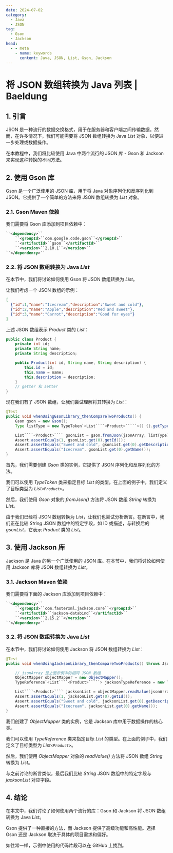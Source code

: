 ```yaml
---
date: 2024-07-02
category:
  - Java
  - JSON
tag:
  - Gson
  - Jackson
head:
  - - meta
    - name: keywords
      content: Java, JSON, List, Gson, Jackson
---
```

# 将 JSON 数组转换为 Java 列表 | Baeldung

## 1. 引言

JSON 是一种流行的数据交换格式，用于在服务器和客户端之间传输数据。然而，在许多情况下，我们可能需要将 JSON 数组转换为 Java _List_ 对象，以便进一步处理或数据操作。

在本教程中，我们将比较使用 Java 中两个流行的 JSON 库 - Gson 和 Jackson 来实现这种转换的不同方法。

## 2. 使用 Gson 库

Gson 是一个广泛使用的 JSON 库，用于将 Java 对象序列化和反序列化到 JSON。它提供了一个简单的方法来将 JSON 数组转换为 _List_ 对象。

### 2.1. Gson Maven 依赖

我们需要将 Gson 库添加到项目依赖中：

```xml
``<dependency>``
    ``<groupId>``com.google.code.gson``</groupId>``
    ``<artifactId>``gson``</artifactId>``
    ``<version>``2.10.1``</version>``
``</dependency>``
```

### 2.2. 将 JSON 数组转换为 Java _List_

在本节中，我们将讨论如何使用 Gson 将 JSON 数组转换为 _List_。

让我们考虑一个 JSON 数组的示例：

```json
[
  {"id":1,"name":"Icecream","description":"Sweet and cold"},
  {"id":2,"name":"Apple","description":"Red and sweet"},
  {"id":3,"name":"Carrot","description":"Good for eyes"}
]
```

上述 JSON 数组表示 _Product_ 类的 _List_：

```java
public class Product {
    private int id;
    private String name;
    private String description;

    public Product(int id, String name, String description) {
        this.id = id;
        this.name = name;
        this.description = description;
    }
    // getter 和 setter
}
```

现在我们有了 JSON 数组，让我们尝试理解将其转换为 _List_：

```java
@Test
public void whenUsingGsonLibrary_thenCompareTwoProducts() {
    Gson gson = new Gson();
    Type listType = new TypeToken`<List````<Product>`````>() {}.getType();

    List````<Product>```` gsonList = gson.fromJson(jsonArray, listType);
    Assert.assertEquals(1, gsonList.get(0).getId());
    Assert.assertEquals("Sweet and cold", gsonList.get(0).getDescription());
    Assert.assertEquals("Icecream", gsonList.get(0).getName());
}
```

首先，我们需要创建 _Gson_ 类的实例，它提供了 JSON 序列化和反序列化的方法。

我们可以使用 _TypeToken_ 类来指定目标 _List_ 的类型。在上面的例子中，我们定义了目标类型为 _List````<Product>````_。

然后，我们使用 _Gson_ 对象的 _fromJson()_ 方法将 JSON 数组 _String_ 转换为 _List_。

由于我们已经将 JSON 数组转换为 _List_，让我们也尝试分析断言。在断言中，我们正在比较 _String_ JSON 数组中的特定字段，如 ID 或描述，与转换后的 _gsonList_，它表示 _Product_ 类的 _List_。

## 3. 使用 Jackson 库

Jackson 是 Java 的另一个广泛使用的 JSON 库。在本节中，我们将讨论如何使用 Jackson 库将 JSON 数组转换为 _List_。

### 3.1. Jackson Maven 依赖

我们需要将下面的 Jackson 库添加到项目依赖中：

```xml
``<dependency>``
    ``<groupId>``com.fasterxml.jackson.core``</groupId>``
    ``<artifactId>``jackson-databind``</artifactId>``
    ``<version>``2.15.2``</version>``
``</dependency>``
```

### 3.2. 将 JSON 数组转换为 Java _List_

在本节中，我们将讨论如何使用 Jackson 将 JSON 数组转换为 _List_：

```java
@Test
public void whenUsingJacksonLibrary_thenCompareTwoProducts() throws JsonProcessingException {

    // jsonArray 是上面示例中的相同 JSON 数组
    ObjectMapper objectMapper = new ObjectMapper();
    TypeReference`<List````<Product>`````> jacksonTypeReference = new TypeReference`<List````<Product>`````>() {};

    List````<Product>```` jacksonList = objectMapper.readValue(jsonArray, jacksonTypeReference);
    Assert.assertEquals(1, jacksonList.get(0).getId());
    Assert.assertEquals("Sweet and cold", jacksonList.get(0).getDescription());
    Assert.assertEquals("Icecream", jacksonList.get(0).getName());
}
```

我们创建了 _ObjectMapper_ 类的实例，它是 Jackson 库中用于数据操作的核心类。

我们可以使用 _TypeReference_ 类来指定目标 _List_ 的类型。在上面的例子中，我们定义了目标类型为 _List````<Product>````_。

然后，我们使用 _ObjectMapper_ 对象的 _readValue()_ 方法将 JSON 数组 _String_ 转换为 _List_。

与之前讨论的断言类似，最后我们比较 _String_ JSON 数组中的特定字段与 _jacksonList_ 对应字段。

## 4. 结论

在本文中，我们讨论了如何使用两个流行的库：Gson 和 Jackson 将 JSON 数组转换为 Java _List_。

Gson 提供了一种直接的方法，而 Jackson 提供了高级功能和高性能。选择 Gson 还是 Jackson 取决于具体的项目需求和偏好。

如往常一样，示例中使用的代码片段可以在 GitHub 上找到。